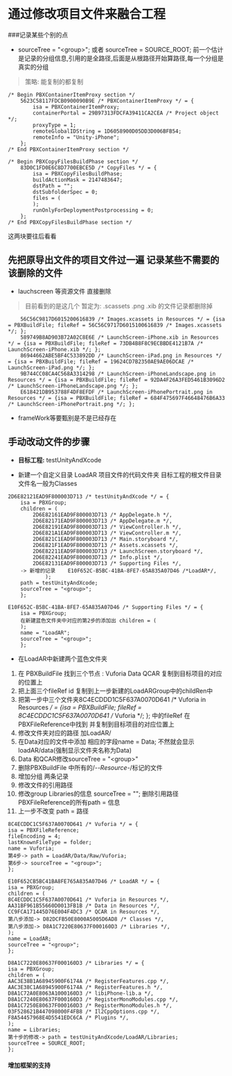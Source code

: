 # 通过修改项目文件来融合工程

###记录某些个别的点
* sourceTree = "\<group\>"; 或者 sourceTree = SOURCE_ROOT; 前一个估计是记录的分组信息,引用的是全路径,后面是从根路径开始算路径,每一个分组是真实的分组

> 策略: 能复制的都复制

    /* Begin PBXContainerItemProxy section */
		5623C58117FDCB0900090B9E /* PBXContainerItemProxy */ = {
			isa = PBXContainerItemProxy;
			containerPortal = 29B97313FDCFA39411CA2CEA /* Project object */;
			proxyType = 1;
			remoteGlobalIDString = 1D6058900D05DD3D006BFB54;
			remoteInfo = "Unity-iPhone";
		};
    /* End PBXContainerItemProxy section */

> 

    /* Begin PBXCopyFilesBuildPhase section */
		83D0C1FD0E6C8D7700EBCE5D /* CopyFiles */ = {
			isa = PBXCopyFilesBuildPhase;
			buildActionMask = 2147483647;
			dstPath = "";
			dstSubfolderSpec = 0;
			files = (
			);
			runOnlyForDeploymentPostprocessing = 0;
		};
    /* End PBXCopyFilesBuildPhase section */

这两块要往后看看

## 先把原导出文件的项目文件过一遍 记录某些不需要的 该删除的文件

* lauchscreen 等资源文件 直接删除

> 目前看到的是这几个 暂定为: .scassets .png .xib 的文件记录都删除掉


>

		56C56C9817D6015200616839 /* Images.xcassets in Resources */ = {isa = PBXBuildFile; fileRef = 56C56C9717D6015100616839 /* Images.xcassets */; };
		589749B8AD903B72A02C8E6E /* LaunchScreen-iPhone.xib in Resources */ = {isa = PBXBuildFile; fileRef = 73DB4B8F8C9ECBBDE4121B7A /* LaunchScreen-iPhone.xib */; };
		86944662ABE5BF4C533892DD /* LaunchScreen-iPad.png in Resources */ = {isa = PBXBuildFile; fileRef = 19624CD7B2350AE9AE06DCAE /* LaunchScreen-iPad.png */; };
		9B744CC08CA4C568A3314298 /* LaunchScreen-iPhoneLandscape.png in Resources */ = {isa = PBXBuildFile; fileRef = 92DA4F26A3FED5461B3096D2 /* LaunchScreen-iPhoneLandscape.png */; };
		E618421DB953788F4DF8EFDF /* LaunchScreen-iPhonePortrait.png in Resources */ = {isa = PBXBuildFile; fileRef = 684F475697F46648476B6A33 /* LaunchScreen-iPhonePortrait.png */; };

* frameWork等要甄别是不是已经存在

## 手动改动文件的步骤

* **目标工程:** testUnityAndXcode


* 新建一个自定义目录 LoadAR 项目文件的代码文件夹 目标工程的根文件目录文件名一般为Classes 

```
2D6E82121EAD9F800003D713 /* testUnityAndXcode */ = {
	isa = PBXGroup;
	children = (
		2D6E82161EAD9F800003D713 /* AppDelegate.h */,
		2D6E82171EAD9F800003D713 /* AppDelegate.m */,
		2D6E82191EAD9F800003D713 /* ViewController.h */,
		2D6E821A1EAD9F800003D713 /* ViewController.m */,
		2D6E821C1EAD9F800003D713 /* Main.storyboard */,
		2D6E821F1EAD9F800003D713 /* Assets.xcassets */,
		2D6E82211EAD9F800003D713 /* LaunchScreen.storyboard */,
		2D6E82241EAD9F800003D713 /* Info.plist */,
		2D6E82131EAD9F800003D713 /* Supporting Files */,
    -> 新增的记录    E10F652C-B5BC-41BA-8FE7-65A835A07D46 /*LoadAR*/,
			);
	path = testUnityAndXcode;
	sourceTree = "<group>";
	};

```


```
E10F652C-B5BC-41BA-8FE7-65A835A07D46 /* Supporting Files */ = {
	isa = PBXGroup;
    在新建蓝色文件夹中对应的第2步的添加出	children = (
	);
	name = "LoadAR";
	sourceTree = "<group>";
	};

```

* 在LoadAR中新建两个蓝色文件夹

1. 在 PBXBuildFile 找到三个节点 : Vuforia Data QCAR 复制到目标项目的对应的位置上
2. 把上面三个fileRef id 复制到上一步新建的LoadARGroup中的childRen中
3. 把第一步中三个文件夹8C4ECDDD1C5F637A0070D641 /* Vuforia in Resources */ = {isa = PBXBuildFile; fileRef = 8C4ECDDC1C5F637A0070D641 /* Vuforia */; };
中的fileRef 在PBXFileReference中找到 并复制到目标项目的对应位置上
4. 修改文件夹对应的路径 加LoadAR/
5. 在Data对应的文件中添加 相应的字段name = Data; 不然就会显示 loadAR/data(强制显示文件夹名称为Data)
6. Data 和QCAR修改sourceTree = "\<group\>"
7. 删除PBXBuildFile 中所有的/*--Resource-*/标记的文件
8. 增加分组 两条记录
9. 修改文件的引用路径 
10. 修改group  Libraries的信息 sourceTree = "<group>"; 删除引用路径PBXFileReference的所有path = 信息 
11. 上一步不改变 path = 路径

```   
8C4ECDDC1C5F637A0070D641 /* Vuforia */ = {
isa = PBXFileReference; 
fileEncoding = 4; 
lastKnownFileType = folder; 
name = Vuforia; 
第4步-> path = LoadAR/Data/Raw/Vuforia; 
第6步-> sourceTree = "<group>"; 
};
```

```
E10F652CB5BC41BA8FE765A835A07D46 /* LoadAR */ = {
isa = PBXGroup;
children = (
8C4ECDDC1C5F637A0070D641 /* Vuforia in Resources */,
AA31BF961B55660D0013FB1B /* Data in Resources */,
CC9FCA171445D76E004F4DC3 /* QCAR in Resources */,
第八步添加-> D82DCFB50E8000A5005D6AD8 /* Classes */,
第八步添加-> D8A1C7220E80637F000160D3 /* Libraries */,
);
name = LoadAR;
sourceTree = "<group>";
};
```

```
D8A1C7220E80637F000160D3 /* Libraries */ = {
isa = PBXGroup;
children = (
AAC3E38B1A68945900F6174A /* RegisterFeatures.cpp */,
AAC3E38C1A68945900F6174A /* RegisterFeatures.h */,
D8A1C72A0E8063A1000160D3 /* libiPhone-lib.a */,
D8A1C7240E80637F000160D3 /* RegisterMonoModules.cpp */,
D8A1C7250E80637F000160D3 /* RegisterMonoModules.h */,
03F528621B447098000F4FB8 /* Il2CppOptions.cpp */,
F8A54457968E4D5541EDC6CA /* Plugins */,
);
name = Libraries;
第十步的修改-> path = testUnityAndXcode/LoadAR/Libraries;
sourceTree = SOURCE_ROOT;
};
```

#### 增加框架的支持